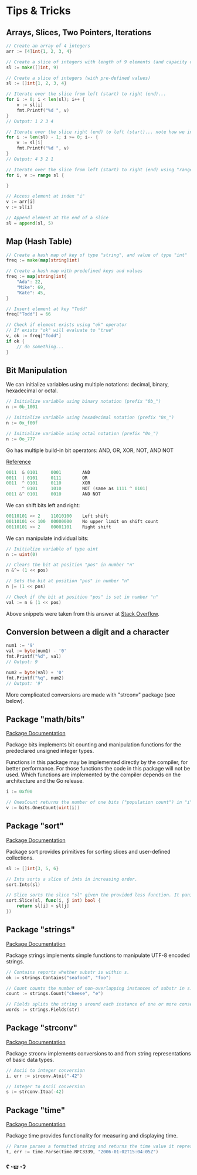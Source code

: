 # Tips & Tricks

## Arrays, Slices, Two Pointers, Iterations

```go
// Create an array of 4 integers
arr := [4]int{1, 2, 3, 4}

// Create a slice of integers with length of 9 elements (and capacity of 9 elements)
sl := make([]int, 9)

// Create a slice of integers (with pre-defined values)
sl := []int{1, 2, 3, 4}

// Iterate over the slice from left (start) to right (end)...
for i := 0; i < len(sl); i++ {
    v := sl[i]
    fmt.Printf("%d ", v)
}
// Output: 1 2 3 4

// Iterate over the slice right (end) to left (start)... note how we initialize "i"
for i := len(sl) - 1; i >= 0; i-- {
    v := sl[i]
    fmt.Printf("%d ", v)
}
// Output: 4 3 2 1 

// Iterate over the slice from left (start) to right (end) using "range" keyword
for i, v := range sl {

}

// Access element at index "i"
v := arr[i]
v := sl[i]

// Append element at the end of a slice 
sl = append(sl, 5)
```

## Map (Hash Table)

```go
// Create a hash map of key of type "string", and value of type "int"
freq := make(map[string]int)

// Create a hash map with predefined keys and values
freq := map[string]int{
    "Ada": 22,
    "Mike": 69,
    "Kate": 45,
}

// Insert element at key "Todd"
freq["Todd"] = 66

// Check if element exists using "ok" operator
// If exists "ok" will evaluate to "true"
v, ok := freq["Todd"]
if ok {
    // do something...
}
```

## Bit Manipulation

We can initialize variables using multiple notations: decimal, binary, hexadecimal or octal.

```go
// Initialize variable using binary notation (prefix "0b_")
n := 0b_1001

// Initialize variable using hexadecimal notation (prefix "0x_")
n := 0x_f00f

// Initialize variable using octal notation (prefix "0o_")
n := 0o_777
```

Go has multiple build-in bit operators: AND, OR, XOR, NOT, AND NOT

[Reference](https://yourbasic.org/golang/bitwise-operator-cheat-sheet/)

```go
0011  & 0101     0001        AND
0011  | 0101     0111        OR
0011  ^ 0101     0110        XOR
      ^ 0101     1010        NOT (same as 1111 ^ 0101)
0011 &^ 0101     0010        AND NOT
```

We can shift bits left and right:

```go
00110101 << 2    11010100    Left shift
00110101 << 100  00000000    No upper limit on shift count 
00110101 >> 2    00001101    Right shift 
```

We can manipulate individual bits:

```go
// Initialize variable of type uint
n := uint(0)

// Clears the bit at position "pos" in number "n"
n &^= (1 << pos)

// Sets the bit at position "pos" in number "n"
n |= (1 << pos)

// Check if the bit at position "pos" is set in number "n"
val := n & (1 << pos)
```

Above snippets were taken from this answer at [Stack Overflow](https://stackoverflow.com/a/23192263/1449403).

## Conversion between a digit and a character

```go
num1 := '9'
val := byte(num1) - '0'
fmt.Printf("%d", val)
// Output: 9

num2 = byte(val) + '0'
fmt.Printf("%q", num2)
// Output: '9'
```

More complicated conversions are made with "strconv" package (see below).

## Package "math/bits"

[Package Documentation](https://pkg.go.dev/math/bits)

Package bits implements bit counting and manipulation functions for the predeclared unsigned integer types.

Functions in this package may be implemented directly by the compiler, for better performance. For those functions the code in this package will not be used. Which functions are implemented by the compiler depends on the architecture and the Go release.

```go
i := 0xf00

// OnesCount returns the number of one bits ("population count") in "i".
v := bits.OnesCount(uint(i))
```

## Package "sort"

[Package Documentation](https://pkg.go.dev/sort)

Package sort provides primitives for sorting slices and user-defined collections.

```go
sl := []int{3, 5, 6}

// Ints sorts a slice of ints in increasing order.
sort.Ints(sl)

// Slice sorts the slice "sl" given the provided less function. It panics if "sl" is not a slice.
sort.Slice(sl, func(i, j int) bool {
    return sl[i] < sl[j]
})

```

## Package "strings"

[Package Documentation](https://pkg.go.dev/strings)

Package strings implements simple functions to manipulate UTF-8 encoded strings.

```go
// Contains reports whether substr is within s.
ok := strings.Contains("seafood", "foo")

// Count counts the number of non-overlapping instances of substr in s. If substr is an empty string, Count returns 1 + the number of Unicode code points in s.
count := strings.Count("cheese", "e")

// Fields splits the string s around each instance of one or more consecutive white space characters(...)
words := strings.Fields(str)
```

## Package "strconv"

[Package Documentation](https://pkg.go.dev/strconv)

Package strconv implements conversions to and from string representations of basic data types.

```go
// Ascii to integer conversion
i, err := strconv.Atoi("-42")

// Integer to Ascii conversion
s := strconv.Itoa(-42)
```

## Package "time"

[Package Documentation](https://pkg.go.dev/time)

Package time provides functionality for measuring and displaying time.

```go
// Parse parses a formatted string and returns the time value it represents.
t, err := time.Parse(time.RFC3339, "2006-01-02T15:04:05Z")
```

### ʕ◔ϖ◔ʔ
